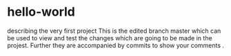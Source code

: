 # hello-world
describing the very first project
This is the edited branch master which can be used to view and test the changes which are going to be made in the projest. Further they are accompanied by commits to show your comments .
